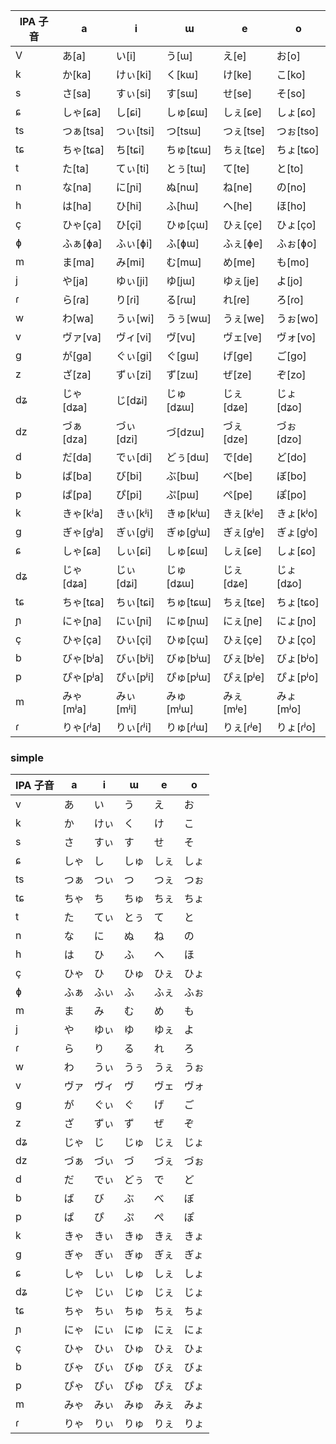 | IPA 子音 | a          | i          | ɯ          | e          | o          |
| -------- | ---------- | ---------- | ---------- | ---------- | ---------- |
| V        | あ\[a]     | い\[i]     | う\[ɯ]     | え\[e]     | お\[o]     |
| k        | か\[ka]    | けぃ\[ki]  | く\[kɯ]    | け\[ke]    | こ\[ko]    |
| s        | さ\[sa]    | すぃ\[si]  | す\[sɯ]    | せ\[se]    | そ\[so]    |
| ɕ        | しゃ\[ɕa]  | し\[ɕi]    | しゅ\[ɕɯ]  | しぇ\[ɕe]  | しょ\[ɕo]  |
| ts       | つぁ\[tsa] | つぃ\[tsi] | つ\[tsɯ]   | つぇ\[tse] | つぉ\[tso] |
| tɕ       | ちゃ\[tɕa] | ち\[tɕi]   | ちゅ\[tɕɯ] | ちぇ\[tɕe] | ちょ\[tɕo] |
| t        | た\[ta]    | てぃ\[ti]  | とぅ\[tɯ]  | て\[te]    | と\[to]    |
| n        | な\[na]    | に\[ɲi]    | ぬ\[nɯ]    | ね\[ne]    | の\[no]    |
| h        | は\[ha]    | ひ\[hi]    | ふ\[hɯ]    | へ\[he]    | ほ\[ho]    |
| ç        | ひゃ\[ça]  | ひ\[çi]    | ひゅ\[çɯ]  | ひぇ\[çe]  | ひょ\[ço]  |
| ɸ        | ふぁ\[ɸa]  | ふぃ\[ɸi]  | ふ\[ɸɯ]    | ふぇ\[ɸe]  | ふぉ\[ɸo]  |
| m        | ま\[ma]    | み\[mi]    | む\[mɯ]    | め\[me]    | も\[mo]    |
| j        | や\[ja]    | ゆぃ\[ji]  | ゆ\[jɯ]    | ゆぇ\[je]  | よ\[jo]    |
| ɾ        | ら\[ɾa]    | り\[ɾi]    | る\[ɾɯ]    | れ\[ɾe]    | ろ\[ɾo]    |
| w        | わ\[wa]    | うぃ\[wi]  | うぅ\[wɯ]  | うぇ\[we]  | うぉ\[wo]  |
| v        | ヴァ\[va]  | ヴィ\[vi]  | ヴ\[vu]    | ヴェ\[ve]  | ヴォ\[vo]  |
| ɡ        | が\[ɡa]    | ぐぃ\[ɡi]  | ぐ\[ɡɯ]    | げ\[ɡe]    | ご\[ɡo]    |
| z        | ざ\[za]    | ずぃ\[zi]  | ず\[zɯ]    | ぜ\[ze]    | ぞ\[zo]    |
| dʑ       | じゃ\[dʑa] | じ\[dʑi]   | じゅ\[dʑɯ] | じぇ\[dʑe] | じょ\[dʑo] |
| dz       | づぁ\[dza] | づぃ\[dzi] | づ\[dzɯ]   | づぇ\[dze] | づぉ\[dzo] |
| d        | だ\[da]    | でぃ\[di]  | どぅ\[dɯ]  | で\[de]    | ど\[do]    |
| b        | ば\[ba]    | び\[bi]    | ぶ\[bɯ]    | べ\[be]    | ぼ\[bo]    |
| p        | ぱ\[pa]    | ぴ\[pi]    | ぷ\[pɯ]    | ぺ\[pe]    | ぽ\[po]    |
| k        | きゃ\[kʲa] | きぃ\[kʲi] | きゅ\[kʲɯ] | きぇ\[kʲe] | きょ\[kʲo] |
| ɡ        | ぎゃ\[ɡʲa] | ぎぃ\[ɡʲi] | ぎゅ\[ɡʲɯ] | ぎぇ\[ɡʲe] | ぎょ\[ɡʲo] |
| ɕ        | しゃ\[ɕa]  | しぃ\[ɕi]  | しゅ\[ɕɯ]  | しぇ\[ɕe]  | しょ\[ɕo]  |
| dʑ       | じゃ\[dʑa] | じぃ\[dʑi] | じゅ\[dʑɯ] | じぇ\[dʑe] | じょ\[dʑo] |
| tɕ       | ちゃ\[tɕa] | ちぃ\[tɕi] | ちゅ\[tɕɯ] | ちぇ\[tɕe] | ちょ\[tɕo] |
| ɲ        | にゃ\[ɲa]  | にぃ\[ɲi]  | にゅ\[ɲɯ]  | にぇ\[ɲe]  | にょ\[ɲo]  |
| ç        | ひゃ\[ça]  | ひぃ\[çi]  | ひゅ\[çɯ]  | ひぇ\[çe]  | ひょ\[ço]  |
| b        | びゃ\[bʲa] | びぃ\[bʲi] | びゅ\[bʲɯ] | びぇ\[bʲe] | びょ\[bʲo] |
| p        | ぴゃ\[pʲa] | ぴぃ\[pʲi] | ぴゅ\[pʲɯ] | ぴぇ\[pʲe] | ぴょ\[pʲo] |
| m        | みゃ\[mʲa] | みぃ\[mʲi] | みゅ\[mʲɯ] | みぇ\[mʲe] | みょ\[mʲo] |
| ɾ        | りゃ\[ɾʲa] | りぃ\[ɾʲi] | りゅ\[ɾʲɯ] | りぇ\[ɾʲe] | りょ\[ɾʲo] |

### simple

| IPA 子音 | a    | i    | ɯ    | e    | o    |
| -------- | ---- | ---- | ---- | ---- | ---- |
| v        | あ   | い   | う   | え   | お   |
| k        | か   | けぃ | く   | け   | こ   |
| s        | さ   | すぃ | す   | せ   | そ   |
| ɕ        | しゃ | し   | しゅ | しぇ | しょ |
| ts       | つぁ | つぃ | つ   | つぇ | つぉ |
| tɕ       | ちゃ | ち   | ちゅ | ちぇ | ちょ |
| t        | た   | てぃ | とぅ | て   | と   |
| n        | な   | に   | ぬ   | ね   | の   |
| h        | は   | ひ   | ふ   | へ   | ほ   |
| ç        | ひゃ | ひ   | ひゅ | ひぇ | ひょ |
| ɸ        | ふぁ | ふぃ | ふ   | ふぇ | ふぉ |
| m        | ま   | み   | む   | め   | も   |
| j        | や   | ゆぃ | ゆ   | ゆぇ | よ   |
| ɾ        | ら   | り   | る   | れ   | ろ   |
| w        | わ   | うぃ | うぅ | うぇ | うぉ |
| v        | ヴァ | ヴィ | ヴ   | ヴェ | ヴォ |
| ɡ        | が   | ぐぃ | ぐ   | げ   | ご   |
| z        | ざ   | ずぃ | ず   | ぜ   | ぞ   |
| dʑ       | じゃ | じ   | じゅ | じぇ | じょ |
| dz       | づぁ | づぃ | づ   | づぇ | づぉ |
| d        | だ   | でぃ | どぅ | で   | ど   |
| b        | ば   | び   | ぶ   | べ   | ぼ   |
| p        | ぱ   | ぴ   | ぷ   | ぺ   | ぽ   |
| k        | きゃ | きぃ | きゅ | きぇ | きょ |
| ɡ        | ぎゃ | ぎぃ | ぎゅ | ぎぇ | ぎょ |
| ɕ        | しゃ | しぃ | しゅ | しぇ | しょ |
| dʑ       | じゃ | じぃ | じゅ | じぇ | じょ |
| tɕ       | ちゃ | ちぃ | ちゅ | ちぇ | ちょ |
| ɲ        | にゃ | にぃ | にゅ | にぇ | にょ |
| ç        | ひゃ | ひぃ | ひゅ | ひぇ | ひょ |
| b        | びゃ | びぃ | びゅ | びぇ | びょ |
| p        | ぴゃ | ぴぃ | ぴゅ | ぴぇ | ぴょ |
| m        | みゃ | みぃ | みゅ | みぇ | みょ |
| ɾ        | りゃ | りぃ | りゅ | りぇ | りょ |
